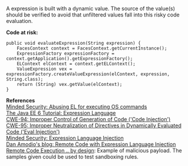  A expression is built with a dynamic value. The source of the value(s) should be verified to avoid that unfiltered values fall into this risky code evaluation.

**Code at risk:**

```
public void evaluateExpression(String expression) {
    FacesContext context = FacesContext.getCurrentInstance();
    ExpressionFactory expressionFactory = context.getApplication().getExpressionFactory();
    ELContext elContext = context.getELContext();
    ValueExpression vex = expressionFactory.createValueExpression(elContext, expression, String.class);
    return (String) vex.getValue(elContext);
}
```
  

**References**  
[Minded Security: Abusing EL for executing OS commands](http://blog.mindedsecurity.com/2015/11/reliable-os-shell-with-el-expression.html)  
[The Java EE 6 Tutorial: Expression Language](https://docs.oracle.com/javaee/6/tutorial/doc/gjddd.html)  
[CWE-94: Improper Control of Generation of Code ('Code Injection')](http://cwe.mitre.org/data/definitions/94.html)  
[CWE-95: Improper Neutralization of Directives in Dynamically Evaluated Code ('Eval Injection')](http://cwe.mitre.org/data/definitions/95.html)  
[Minded Security: Expression Language Injection](https://www.mindedsecurity.com/fileshare/ExpressionLanguageInjection.pdf)  
[Dan Amodio's blog: Remote Code with Expression Language Injection](http://danamodio.com/appsec/research/spring-remote-code-with-expression-language-injection/)  
[Remote Code Execution .. by design](http://blog.h3xstream.com/2014/11/remote-code-execution-by-design.html): Example of malicious payload. The samples given could be used to test sandboxing rules.

